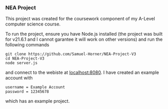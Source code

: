 ### NEA Project
This project was created for the coursework component of my A-Level computer science course.

To run the project, ensure you have Node.js installed (the project was built for v21.6.1 and I cannot garantee it will work on other versions) and run the following commands
```
git clone https://github.com/Samuel-Horner/NEA-Project-V3
cd NEA-Project-V3
node server.js
```
and connect to the webiste at [localhost:8080](http://localhost:8080/). I have created an example account with
```
username = Example Account
password = 12345678
```
which has an example project.
